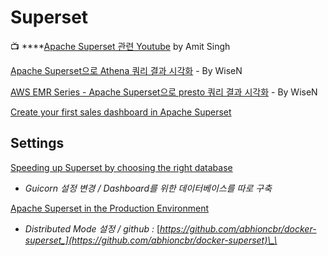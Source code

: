 # Superset

📺 ****[Apache Superset 관련 Youtube](https://www.youtube.com/watch?v=z350Gbi463I&list=PLzRV_ObjEwmMLAQBdcFCKPVBk2tdFVRhO) by Amit Singh

[Apache Superset으로 Athena 쿼리 결과 시각화](https://www.wisen.co.kr/pages/blog/blog-detail.html?idx=11442) - By WiseN

[AWS EMR Series - Apache Superset으로 presto 쿼리 결과 시각화](https://dev.wisen.co.kr/pages/blog/blog-detail.html?idx=11295) - By WiseN

[Create your first sales dashboard in Apache Superset](https://medium.com/datadriveninvestor/create-your-first-sales-dashboard-in-apache-superset-c6a7f3d628d6)

## Settings

[Speeding up Superset by choosing the right database](https://jobandtalent.engineering/speeding-up-superset-by-choosing-the-right-database-d85283d39f75)  
  -  _Guicorn 설정 변경 / Dashboard를 위한 데이터베이스를 따로 구축_

[Apache Superset in the Production Environment](https://dzone.com/articles/apache-superset-in-the-production-environment)  
  - _Distributed Mode 설정 / github :_ [_https://github.com/abhioncbr/docker-superset_](https://github.com/abhioncbr/docker-superset)\_\_

